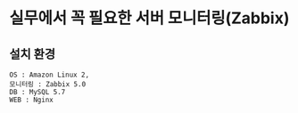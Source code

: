 # 실무에서 꼭 필요한 서버 모니터링(Zabbix)

## 설치 환경

```
OS : Amazon Linux 2,
모니터링 : Zabbix 5.0
DB : MySQL 5.7
WEB : Nginx
```
